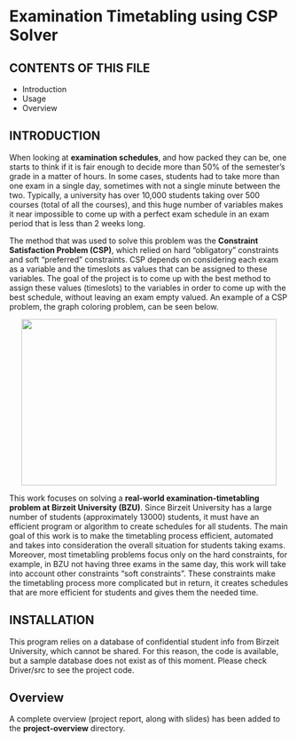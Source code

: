 # Examination Timetabling using CSP Solver

CONTENTS OF THIS FILE
---------------------
 * Introduction
 * Usage
 * Overview

INTRODUCTION
------------
When looking at **examination schedules**, and how packed they can be, one starts to think
if it is fair enough to decide more than 50% of the semester’s grade in a matter of hours. In some
cases, students had to take more than one exam in a single day, sometimes with not a single
minute between the two. Typically, a university has over 10,000 students taking over 500
courses (total of all the courses), and this huge number of variables makes it near impossible to
come up with a perfect exam schedule in an exam period that is less than 2 weeks long.

The method that was used to solve this problem was the **Constraint Satisfaction Problem
(CSP)**, which relied on hard “obligatory” constraints and soft “preferred” constraints. CSP
depends on considering each exam as a variable and the timeslots as values that can be assigned
to these variables. The goal of the project is to come up with the best method to assign these
values (timeslots) to the variables in order to come up with the best schedule, without leaving
an exam empty valued. An example of a CSP problem, the graph coloring problem, can be seen below.

<p align="center">
  <img width="460" height="300" src="https://www.globalsoftwaresupport.com/wp-content/uploads/2018/03/ezgif.com-video-to-gif-34.gif">
</p>

This work focuses on solving a **real-world examination-timetabling problem at Birzeit
University (BZU)**. Since Birzeit University has a large number of students (approximately
13000) students, it must have an efficient program or algorithm to create schedules for all
students. The main goal of this work is to make the timetabling process efficient, automated and
takes into consideration the overall situation for students taking exams. Moreover, most
timetabling problems focus only on the hard constraints, for example, in BZU not having three
exams in the same day, this work will take into account other constraints “soft constraints”.
These constraints make the timetabling process more complicated but in return, it creates
schedules that are more efficient for students and gives them the needed time.

INSTALLATION
------------
This program relies on a database of confidential student info from Birzeit University, which cannot be shared. For this reason, the code is available, but a sample database does not exist as of this moment. Please check Driver/src to see the project code.

Overview
------------
A complete overview (project report, along with slides) has been added to the **project-overview** directory.


